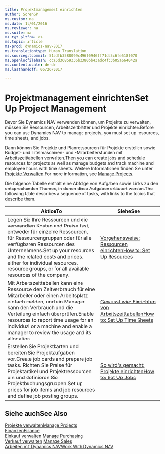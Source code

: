 ```yaml
---
title: Projektmanagement einrichten
author: SorenGP
ms.custom: na
ms.date: 11/01/2016
ms.reviewer: na
ms.suite: na
ms.tgt_pltfrm: na
ms.topic: article
ms-prod: dynamics-nav-2017
ms.translationtype: Human Translation
ms.sourcegitcommit: 51adfb3588099c496f0946ff71da5c6fe518f070
ms.openlocfilehash: cce5d36859336b3380bb43adc4f53b05a664042a
ms.contentlocale: de-de
ms.lasthandoff: 06/26/2017

---
```


# <a name="set-up-project-management"></a><span data-ttu-id="6bc0f-102">Projektmanagement einrichten</span><span class="sxs-lookup"><span data-stu-id="6bc0f-102">Set Up Project Management</span></span>
<span data-ttu-id="6bc0f-103">Bevor Sie Dynamics NAV verwenden können, um Projekte zu verwalten, müssen Sie Ressourcen, Arbeitszeitblätter und Projekte einrichten.</span><span class="sxs-lookup"><span data-stu-id="6bc0f-103">Before you can use Dynamics NAV to manage projects, you must set up resources, time sheets, and jobs.</span></span>

<span data-ttu-id="6bc0f-104">Dann können Sie Projekte und Planressourcen für Projekte erstellen sowie Budget- und Titelmaschinen- und -Mitarbeiterstunden mit Arbeitszeittabellen verwalten.</span><span class="sxs-lookup"><span data-stu-id="6bc0f-104">Then you can create jobs and schedule resources for projects as well as manage budgets and track machine and employee hours with time sheets.</span></span> <span data-ttu-id="6bc0f-105">Weitere Informationen finden Sie unter [Projekte Verwalten](projects-manage-projects.md).</span><span class="sxs-lookup"><span data-stu-id="6bc0f-105">For more information, see [Manage Projects](projects-manage-projects.md).</span></span>  

<span data-ttu-id="6bc0f-106">Die folgende Tabelle enthält eine Abfolge von Aufgaben sowie Links zu den entsprechenden Themen, in denen diese Aufgaben erläutert werden.</span><span class="sxs-lookup"><span data-stu-id="6bc0f-106">The following table describes a sequence of tasks, with links to the topics that describe them.</span></span>

|<span data-ttu-id="6bc0f-107">Aktion</span><span class="sxs-lookup"><span data-stu-id="6bc0f-107">To</span></span> |<span data-ttu-id="6bc0f-108">Siehe</span><span class="sxs-lookup"><span data-stu-id="6bc0f-108">See</span></span> |
|---|----|
|<span data-ttu-id="6bc0f-109">Legen Sie Ihre Ressourcen und die verwandten Kosten und Preise fest, entweder für einzelne Ressourcen, für Ressourcengruppen oder für alle verfügbaren Ressourcen des Unternehmens.</span><span class="sxs-lookup"><span data-stu-id="6bc0f-109">Set up your resources and the related costs and prices, either for individual resources, resource groups, or for all available resources of the company.</span></span>|[<span data-ttu-id="6bc0f-110">Vorgehensweise: Ressourcen einrichten</span><span class="sxs-lookup"><span data-stu-id="6bc0f-110">How to: Set Up Resources</span></span>](projects-how-setup-resources.md)|
|<span data-ttu-id="6bc0f-111">Mit Arbeitszeittabellen kann eine Ressource den Zeitverbrauch für eine Mitarbeiter oder einen Arbeitsplatz einfach melden, und ein Manager kann den Verbrauch und die Verteilung einfach überprüfen.</span><span class="sxs-lookup"><span data-stu-id="6bc0f-111">Enable resources to report time usage for an individual or a machine and enable a manager to review the usage and its allocation.</span></span>|[<span data-ttu-id="6bc0f-112">Gewusst wie: Einrichten von Arbeitszeittabellen</span><span class="sxs-lookup"><span data-stu-id="6bc0f-112">How to: Set Up Time Sheets</span></span>](projects-how-setup-time-sheets.md)
|<span data-ttu-id="6bc0f-113">Erstellen Sie Projektkarten und bereiten Sie Projektaufgaben vor.</span><span class="sxs-lookup"><span data-stu-id="6bc0f-113">Create job cards and prepare job tasks.</span></span> <span data-ttu-id="6bc0f-114">Richten Sie Preise für Projektartikel und Projektressourcen ein und definieren Sie Projektbuchungsgruppen.</span><span class="sxs-lookup"><span data-stu-id="6bc0f-114">Set up prices for job items and job resources and define job posting groups.</span></span>|[<span data-ttu-id="6bc0f-115">So wird's gemacht: Projekte einrichten</span><span class="sxs-lookup"><span data-stu-id="6bc0f-115">How to: Set Up Jobs</span></span>](projects-how-setup-jobs.md)|

## <a name="see-also"></a><span data-ttu-id="6bc0f-116">Siehe auch</span><span class="sxs-lookup"><span data-stu-id="6bc0f-116">See Also</span></span>
[<span data-ttu-id="6bc0f-117">Projekte verwalten</span><span class="sxs-lookup"><span data-stu-id="6bc0f-117">Manage Projects</span></span>](projects-manage-projects.md)  
[<span data-ttu-id="6bc0f-118">Finanzen</span><span class="sxs-lookup"><span data-stu-id="6bc0f-118">Finance</span></span>](finance-setup.md)  
<span data-ttu-id="6bc0f-119">[Einkauf verwalten](purchasing-manage-purchasing.md)       </span><span class="sxs-lookup"><span data-stu-id="6bc0f-119">[Manage Purchasing](purchasing-manage-purchasing.md)       </span></span>  
<span data-ttu-id="6bc0f-120">[Verkauf verwalten](sales-manage-sales.md)   </span><span class="sxs-lookup"><span data-stu-id="6bc0f-120">[Manage Sales](sales-manage-sales.md)   </span></span>  
[<span data-ttu-id="6bc0f-121">Arbeiten mit Dynamics NAV</span><span class="sxs-lookup"><span data-stu-id="6bc0f-121">Work With Dynamics NAV</span></span>](ui-work-product.md)  

